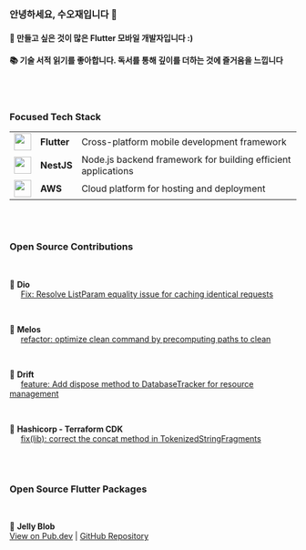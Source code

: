 ### 안녕하세요, 수오재입니다 👋

#### 🚀 만들고 싶은 것이 많은 **Flutter 모바일 개발자**입니다 :) <br/>

#### 📚 기술 서적 읽기를 좋아합니다. 독서를 통해 깊이를 더하는 것에 즐거움을 느낍니다 <br/>

<br/>

#

<h3>Focused Tech Stack</h3>
<table>
  <tr>
    <td><img src="https://img.icons8.com/color/48/000000/flutter.png" width="30" height="30" /></td>
    <td><b>Flutter</b></td>
    <td>Cross-platform mobile development framework</td>
  </tr>
  <tr>
    <td><img src="https://img.icons8.com/color/48/000000/nestjs.png" width="30" height="30" /></td>
    <td><b>NestJS</b></td>
    <td>Node.js backend framework for building efficient applications</td>
  </tr>
  <tr>
    <td><img src="https://img.icons8.com/color/48/000000/amazon-web-services.png" width="30" height="30" /></td>
    <td><b>AWS</b></td>
    <td>Cloud platform for hosting and deployment</td>
  </tr>
</table>

<br/>

#

### Open Source Contributions  

<br/>

📌 **Dio**  
&nbsp;&nbsp;&nbsp;&nbsp; [Fix: Resolve ListParam equality issue for caching identical requests](https://github.com/cfug/dio/pull/2366)

<br/>

📌 **Melos**  
&nbsp;&nbsp;&nbsp;&nbsp; [refactor: optimize clean command by precomputing paths to clean](https://github.com/invertase/melos/pull/855)


<br/>

📌 **Drift**  
&nbsp;&nbsp;&nbsp;&nbsp; [feature: Add dispose method to DatabaseTracker for resource management](https://github.com/simolus3/drift/pull/3420)

<br/>

📌 **Hashicorp - Terraform CDK**  
&nbsp;&nbsp;&nbsp;&nbsp; [fix(lib): correct the concat method in TokenizedStringFragments](https://github.com/hashicorp/terraform-cdk/pull/3772)

<br/>

#
### Open Source Flutter Packages

<br/>

📌 **Jelly Blob**  
[View on Pub.dev](https://github.com/suojae) | [GitHub Repository](https://github.com/suojae/jelly-blob)

<br/>


